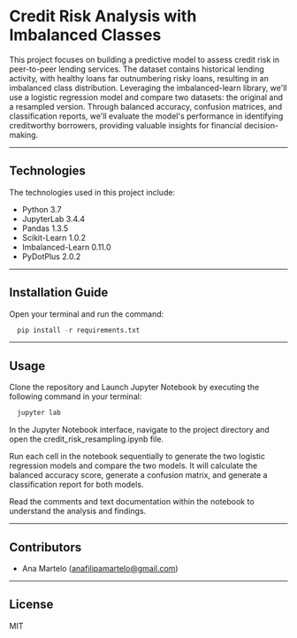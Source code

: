# Credit Risk Analysis with Imbalanced Classes

This project focuses on building a predictive model to assess credit risk in peer-to-peer lending services. The dataset contains historical lending activity, with healthy loans far outnumbering risky loans, resulting in an imbalanced class distribution. Leveraging the imbalanced-learn library, we'll use a logistic regression model and compare two datasets: the original and a resampled version. Through balanced accuracy, confusion matrices, and classification reports, we'll evaluate the model's performance in identifying creditworthy borrowers, providing valuable insights for financial decision-making.

---

## Technologies

The technologies used in this project include:

   * Python 3.7
   * JupyterLab 3.4.4
   * Pandas 1.3.5
   * Scikit-Learn 1.0.2 
   * Imbalanced-Learn 0.11.0
   * PyDotPlus 2.0.2
---

## Installation Guide

Open your terminal and run the command:

```python
  pip install -r requirements.txt
```

---

## Usage

Clone the repository and Launch Jupyter Notebook by executing the following command in your terminal:

```python
  jupyter lab
```

In the Jupyter Notebook interface, navigate to the project directory and open the credit_risk_resampling.ipynb file.

Run each cell in the notebook sequentially to generate the two logistic regression models and compare the two models. It will calculate  the balanced accuracy score, generate a confusion matrix, and generate a classification report for both models.

Read the comments and text documentation within the notebook to understand the analysis and findings.

---


## Contributors

* Ana Martelo (anafilipamartelo@gmail.com)

---

## License

MIT
